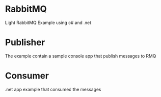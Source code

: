 # RabbitMQ
Light RabbitMQ Example using c# and .net

# Publisher
The example contain a sample console app that publish messages to RMQ

# Consumer
.net app example that consumed the messages


